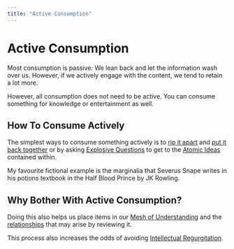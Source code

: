 ```yaml
---
title: "Active Consumption"
---
```

# Active Consumption
Most consumption is passive: We lean back and let the information wash over us. However, if we actively engage with the content, we tend to retain a lot more. 

However, all consumption does not need to be active. You can consume something for knowledge or entertainment as well.

## How To Consume Actively
The simplest ways to consume something actively is to [rip it apart](Teardown.md) and [put it back together](Rebuild.md)  or by asking [Explosive Questions](Explosive%20Questions.md) to get to the [Atomic Ideas](Atomic%20Ideas.md) contained within.

My favourite fictional example is the marginalia that Severus Snape writes in his potions textbook in the Half Blood Prince by JK Rowling.


## Why Bother With Active Consumption?
Doing this also helps us place items in our [Mesh of Understanding](Mesh%20of%20Understanding.md) and the [relationships](Relationships.md) that may arise by reviewing it.

This process also increases the odds of avoiding [Intellectual Regurgitation](Intellectual%20Regurgitation.md).

